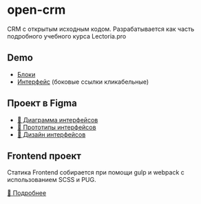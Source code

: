 # open-crm
CRM с открытым исходным кодом. Разрабатывается как часть подробного учебного курса Lectoria.pro

## Demo

* [Блоки](http://open-crm-demo.artprog.pro/draft.html)
* [Интерфейс](http://open-crm-demo.artprog.pro/profile.html) (боковые ссылки кликабельные) 

## Проект в Figma
* [🔗 Диаграмма интерфейсов](https://www.figma.com/file/cirR0hSIurfw7REWftgjQi/OpenCRM-Interface-Flow)
* [🔗 Прототипы интерфейсов](https://www.figma.com/file/vOYxwLEXkzuY0nLzkc57iM/OpenCRM-Prototypes)
* [🔗 Дизайн интерфейсов](https://www.figma.com/file/28gd2JrZO28FCN9PCKM4qK/OpenCRM-Design)


## Frontend проект

Статика Frontend собирается при помощи gulp и webpack с использованием SCSS и PUG.

[🔗 Подробнее](https://github.com/azernov/open-crm/tree/main/frontend)
